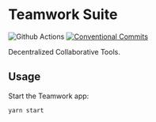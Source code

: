 # Teamwork Suite

![Github Actions](https://github.com/dxos/teamwork/workflows/CI/badge.svg)
[![Conventional Commits](https://img.shields.io/badge/Conventional%20Commits-1.0.0-yellow.svg?style=flat-square)](https://conventionalcommits.org)

Decentralized Collaborative Tools.

## Usage

Start the Teamwork app:

```bash
yarn start
```

